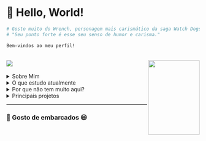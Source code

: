 # 👋 Hello, World!

```python
# Gosto muito do Wrench, personagem mais carismático da saga Watch Dogs 2
# "Seu ponto forte é esse seu senso de humor e carisma."
```

`Bem-vindos ao meu perfil!`

<br>

<div align="left">
  <img src="https://github-readme-stats.vercel.app/api?username=artumosgoc&show_icons=true&theme=dracula&include_all_commits=true&count_private=false"/>
  <img src="https://i.pinimg.com/originals/d4/c4/79/d4c479420a04d57fd9d2e049419dbace.gif" width="134" height="194" style="float: right;" align="right"/>
</div>

<br>

<details>
  <summary>Sobre Mim</summary>

- Aluno da [Codaqui](https://www.codaqui.dev/)
- Ex-aluno da Fundação [Educere](https://www.educere.org.br/home)

</details>

<details>
  <summary>O que estudo atualmente</summary>

`C#` `C++` `Python`

<img src="https://miro.medium.com/v2/resize:fit:640/format:webp/1*y0vsHN6OaVsrRJpN-xeWaA.png" width="40" height="40"/>
<img src="https://user-images.githubusercontent.com/42747200/46140125-da084900-c26d-11e8-8ea7-c45ae6306309.png" width="35" height="40"/>
<img src="https://cdn-icons-png.flaticon.com/512/5968/5968350.png" width="35" height="40"/>

</details>

<details>
  <summary>Por que não tem muito aqui?</summary>
  <br>

- Utilizo o GitHub principalmente para subir atividades escolares e trabalhos do dia a dia.

</details>

<details>
  <summary>Principais projetos</summary>
  <br>

- [Upermanently](https://github.com/ArtumosGOC/Upermanently)
- [Tutor](https://github.com/codaqui/tutor)
- [Boletim Diário Segurança](https://github.com/codaqui/boletim-diario-seguranca)
- [Sexta-Feira | Descontinuado](https://github.com/ArtumosGOC/Sexta-Feira)

</details>


---

### 🚀 Gosto de embarcados 😄

